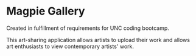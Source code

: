# Magpie Gallery

Created in fulfillment of requirements for UNC coding bootcamp.

This art-sharing application allows artists to upload their work and allows art enthusiasts to view contemporary artists' work.